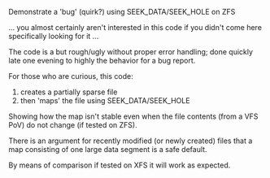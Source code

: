 Demonstrate a 'bug' (quirk?) using SEEK_DATA/SEEK_HOLE on ZFS

... you almost certainly aren't interested in this code if you didn't
come here specifically looking for it ...

The code is a but rough/ugly without proper error handling; done
quickly late one evening to highly the behavior for a bug report.

For those who are curious, this code:
1. creates a partially sparse file
2. then 'maps' the file using SEEK_DATA/SEEK_HOLE

Showing how the map isn't stable even when the file contents (from a
VFS PoV) do not change (if tested on ZFS).

There is an argument for recently modified (or newly created) files
that a map consisting of one large data segment is a safe default.

By means of comparison if tested on XFS it will work as expected.
